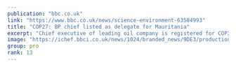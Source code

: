 ```yaml
---
publication: "bbc.co.uk"
link: "https://www.bbc.co.uk/news/science-environment-63584993"
title: "COP27: BP chief listed as delegate for Mauritania"
excerpt: "Chief executive of leading oil company is registered for COP27 as a delegate from poor African nation."
image: "https://ichef.bbci.co.uk/news/1024/branded_news/9DE3/production/_127591404_8b02a6d3109de19484839f21a08d34e1284f7485.jpg"
group: pro
rank: 13
---
```

